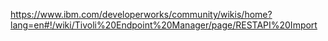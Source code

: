 https://www.ibm.com/developerworks/community/wikis/home?lang=en#!/wiki/Tivoli%20Endpoint%20Manager/page/RESTAPI%20Import

